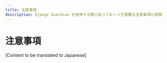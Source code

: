 ```yaml
---
title: 注意事項
description: Django Guardian を使用する際に知っておくべき重要な注意事項と制限
---
```


# 注意事項

[Content to be translated to Japanese]

<!-- This page content will be translated from the main English userguide/caveats.md -->
